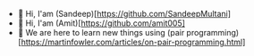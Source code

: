 - 👋 Hi, I'am (Sandeep)[https://github.com/SandeepMultani]
- 👋 Hi, I'am (Amit)[https://github.com/amit005]
- 👀 We are here to learn new things using (pair programming)[https://martinfowler.com/articles/on-pair-programming.html]
